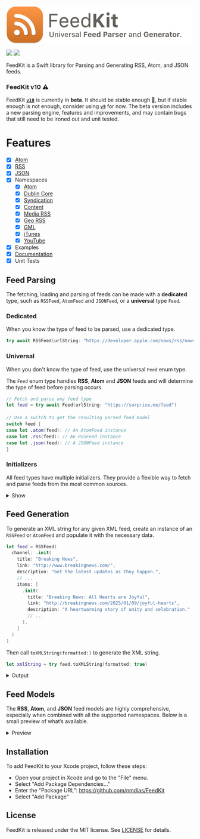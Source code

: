 <img src="./FeedKit.png" width="500"><br>

[![](https://img.shields.io/endpoint?url=https%3A%2F%2Fswiftpackageindex.com%2Fapi%2Fpackages%2Fnmdias%2FFeedKit%2Fbadge%3Ftype%3Dswift-versions)](https://swiftpackageindex.com/nmdias/FeedKit)
[![](https://img.shields.io/endpoint?url=https%3A%2F%2Fswiftpackageindex.com%2Fapi%2Fpackages%2Fnmdias%2FFeedKit%2Fbadge%3Ftype%3Dplatforms)](https://swiftpackageindex.com/nmdias/FeedKit)

FeedKit is a Swift library for Parsing and Generating RSS, Atom, and JSON feeds.

### FeedKit v10 :warning:

FeedKit **[`v10`](https://github.com/nmdias/FeedKit)** is currently in **beta**. It should be stable enough :eyes:, but if stable enough is not enough, consider using **[`v9`](https://github.com/nmdias/FeedKit/releases/tag/9.1.2)** for now. The beta version includes a new parsing engine, features and improvements, and may contain bugs that still need to be ironed out and unit tested.

# Features

- [x] [Atom](https://tools.ietf.org/html/rfc4287)
- [x] [RSS](http://cyber.law.harvard.edu/rss/rss.html)
- [x] [JSON](https://jsonfeed.org)
- [x] Namespaces
  - [x] [Atom](http://www.w3.org/2005/Atom)
  - [x] [Dublin Core](http://purl.org/dc/elements/1.1/)
  - [x] [Syndication](http://purl.org/rss/1.0/modules/syndication/)
  - [x] [Content](http://purl.org/rss/1.0/modules/content/)
  - [x] [Media RSS](http://search.yahoo.com/mrss/)
  - [x] [Geo RSS](http://www.georss.org/georss)
  - [x] [GML](http://www.opengis.net/gml)
  - [x] [iTunes](http://www.itunes.com/dtds/podcast-1.0.dtd)
  - [x] [YouTube](http://www.youtube.com/xml/schemas/2015)
- [x] Examples
- [x] [Documentation](https://swiftpackageindex.com/nmdias/FeedKit/main/documentation/feedkit)
- [x] Unit Tests

## Feed Parsing

The fetching, loading and parsing of feeds can be made with a **dedicated** type, such as `RSSFeed`, `AtomFeed` and `JSONFeed`, or a **universal** type `Feed`.

### Dedicated

When you know the type of feed to be parsed, use a dedicated type.

```swift
try await RSSFeed(urlString: "https://developer.apple.com/news/rss/news.rss")
```

### Universal

When you don't know the type of feed, use the universal `Feed` enum type.

The `Feed` enum type handles **RSS**, **Atom** and **JSON** feeds and will determine the type of feed before parsing occurs.

```swift
// Fetch and parse any feed type
let feed = try await Feed(urlString: "https://surprise.me/feed")

// Use a switch to get the resulting parsed feed model
switch feed {
case let .atom(feed): // An AtomFeed instance
case let .rss(feed): // An RSSFeed instance
case let .json(feed): // A JSONFeed instance
}
```

### Initializers

All feed types have multiple initializers. They provide a flexible way to fetch and parse feeds from the most common sources.

<details>
  <summary>Show</summary>

From a URL `String`:

```swift
init(urlString: String) async throws
```

From a `URL`, handling both local file URLs and remote URLs:

```swift
init(url: URL) async throws
```

From a local file `URL`:

```swift
init(fileURL url: URL) throws
```

From a remote `URL`:

```swift
init(remoteURL url: URL) async throws
```

From an XML or JSON `String`:

```swift
init(string: String) throws
```

From raw `Data`:

```swift
init(data: Data) throws
```

</details>

## Feed Generation

To generate an XML string for any given XML feed, create an instance of an `RSSFeed` or `AtomFeed` and populate it with the necessary data.

```swift
let feed = RSSFeed(
  channel: .init(
    title: "Breaking News",
    link: "http://www.breakingnews.com/",
    description: "Get the latest updates as they happen.",
    // ...
    items: [
      .init(
        title: "Breaking News: All Hearts are Joyful",
        link: "http://breakingnews.com/2025/01/09/joyful-hearts",
        description: "A heartwarming story of unity and celebration."
        // ...
      ),
    ]
  )
)
```

Then call `toXMLString(formatted:)` to generate the XML string.

```swift
let xmlString = try feed.toXMLString(formatted: true)
```

<details>
  <summary>Output</summary>

```xml
<?xml version="1.0" encoding="UTF-8"?>
<rss version="2.0">
  <channel>
    <title>Breaking News</title>
    <link>http://www.breakingnews.com/</link>
    <description>Get the latest updates as they happen.</description>
    <item>
      <title>Breaking News: All Hearts are Joyful</title>
      <link>http://breakingnews.com/2025/01/09/joyful-hearts</link>
      <description>A heartwarming story of unity and celebration.</description>
    </item>
  </channel>
</rss>
```

</details>

## Feed Models

The **RSS**, **Atom**, and **JSON** feed models are highly comprehensive, especially when combined with all the supported namespaces. Below is a small preview of what’s available.

<details>
<summary>Preview</summary>

#### RSS

```swift
channel.title
channel.link
channel.description
channel.language
channel.copyright
channel.managingEditor
channel.webMaster
channel.pubDate
channel.lastBuildDate
channel.categories
channel.generator
channel.docs
channel.cloud
channel.rating
channel.ttl
channel.image
channel.textInput
channel.skipHours
channel.skipDays
// ...
channel.dublinCore
channel.syndication
channel.iTunes
channel.atom
// ...

let item = channel.items?.first

item?.title
item?.link
item?.description
item?.author
item?.categories
item?.comments
item?.enclosure
item?.guid
item?.pubDate
item?.source
//...
item?.dublinCore
item?.content
item?.iTunes
item?.media
// ...
```

#### Atom

```swift
feed.title
feed.subtitle
feed.links
feed.updated
feed.authors
feed.contributors
feed.id
feed.generator
feed.icon
feed.logo
feed.rights
// ...

let entry = feed.entries?.first

entry?.title
entry?.summary
entry?.authors
entry?.contributors
entry?.links
entry?.updated
entry?.categories
entry?.id
entry?.content
entry?.published
entry?.source
entry?.rights
// ...
entry?.media
entry?.youTube
```

#### JSON

```swift
feed.version
feed.title
feed.homePageURL
feed.feedUrl
feed.description
feed.userComment
feed.nextUrl
feed.icon
feed.favicon
feed.author
feed.expired
feed.hubs
// ...

let item = feed.items?.first

item?.id
item?.url
item?.externalUrl
item?.title
item?.contentText
item?.contentHtml
item?.summary
item?.image
item?.bannerImage
item?.datePublished
item?.dateModified
item?.author
item?.url
item?.tags
item?.attachments
// ...
```

</details>

## Installation

To add FeedKit to your Xcode project, follow these steps:

- Open your project in Xcode and go to the "File" menu.
- Select "Add Package Dependencies…"
- Enter the "Package URL": https://github.com/nmdias/FeedKit
- Select "Add Package"

## License

FeedKit is released under the MIT license. See [LICENSE](https://github.com/nmdias/FeedKit/blob/master/LICENSE) for details.
